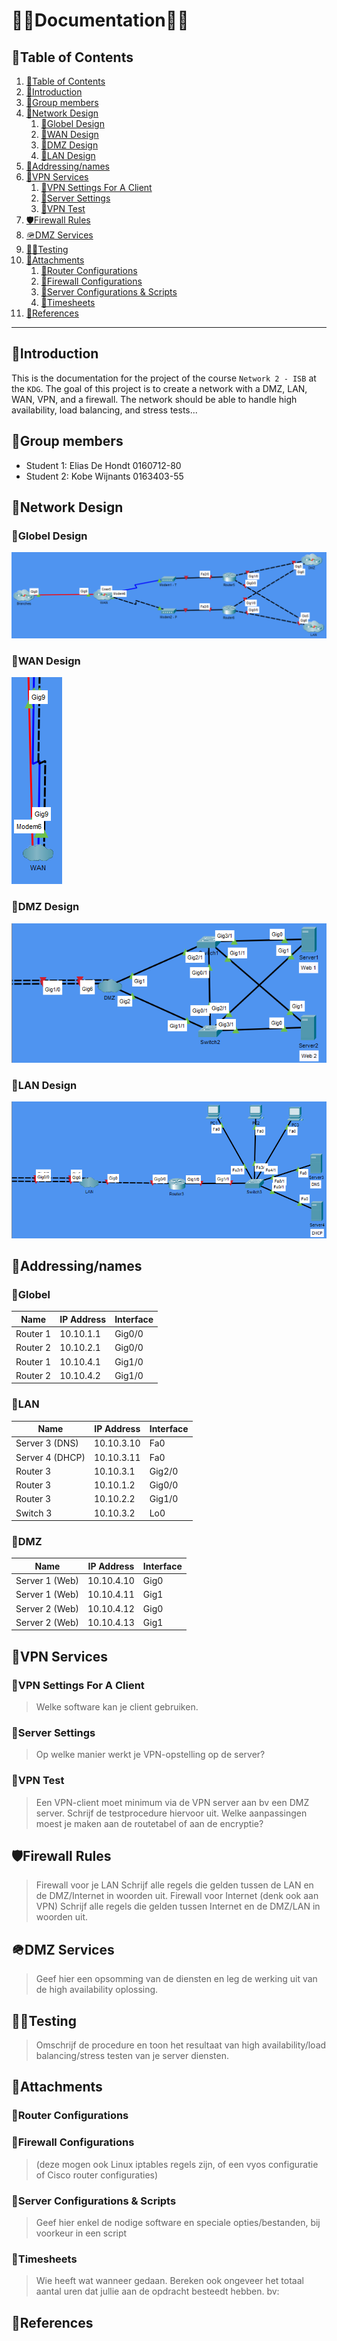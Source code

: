 # 💙🤍Documentation🤍💙

## 📘Table of Contents

1. [📘Table of Contents](#📘table-of-contents)
2. [🖖Introduction](#🖖introduction)
3. [💩Group members](#💩group-members)
4. [🎨Network Design](#🎨network-design)
    1. [🎨Globel Design](#🎨globel-design)
    2. [🎨WAN Design](#🎨wan-design)
    3. [🎨DMZ Design](#🎨dmz-design)
    4. [🎨LAN Design](#🎨lan-design)
5. [🔎Addressing/names](#🔎addressingnames)
6. [🚬VPN Services](#🚬vpn-services)
    1. [🚬VPN Settings For A Client](#🚬vpn-settings-for-a-client)
    2. [🚬Server Settings](#🚬server-settings)
    3. [🚬VPN Test](#🚬vpn-test)
7. [🛡️Firewall Rules](#🛡️firewall-rules)
8. [🪖DMZ Services](#🪖dmz-services)
9. [🧮🧮Testing](#🧮🧮testing)
10. [📁Attachments](#📁attachments)
    1. [📁Router Configurations](#📁router-configurations)
    2. [📁Firewall Configurations](#📁firewall-configurations)
    3. [📁Server Configurations & Scripts](#📁server-configurations--scripts)
    4. [📁Timesheets](#📁timesheets)
11. [🔗References](#🔗references)

---

## 🖖Introduction

This is the documentation for the project of the course `Network 2 - ISB` at the `KDG`. The goal of this project is to create a network with a DMZ, LAN, WAN, VPN, and a firewall. The network should be able to handle high availability, load balancing, and stress tests...

## 💩Group members

- Student 1: Elias De Hondt 0160712-80
- Student 2: Kobe Wijnants 0163403-55

## 🎨Network Design

### 🎨Globel Design
![Globel Design](/images/globel_design.png)

### 🎨WAN Design
![WAN Design](/images/wan_design.png)

### 🎨DMZ Design
![DMZ Design](/images/dmz_design.png)

### 🎨LAN Design
![LAN Design](/images/lan_design.png)

## 🔎Addressing/names

### 🔎Globel

| Name            | IP Address | Interface |
|-----------------|------------|-----------|
| Router 1        | 10.10.1.1  | Gig0/0    |
| Router 2        | 10.10.2.1  | Gig0/0    |
| Router 1        | 10.10.4.1  | Gig1/0    |
| Router 2        | 10.10.4.2  | Gig1/0    |

### 🔎LAN
| Name            | IP Address | Interface |
|-----------------|------------|-----------|
| Server 3 (DNS)  | 10.10.3.10 | Fa0       |
| Server 4 (DHCP) | 10.10.3.11 | Fa0       |
| Router 3        | 10.10.3.1  | Gig2/0    |
| Router 3        | 10.10.1.2  | Gig0/0    |
| Router 3        | 10.10.2.2  | Gig1/0    |
| Switch 3        | 10.10.3.2  | Lo0       |

### 🔎DMZ
| Name            | IP Address | Interface |
|-----------------|------------|-----------|
| Server 1 (Web)  | 10.10.4.10 | Gig0      |
| Server 1 (Web)  | 10.10.4.11 | Gig1      |
| Server 2 (Web)  | 10.10.4.12 | Gig0      |
| Server 2 (Web)  | 10.10.4.13 | Gig1      |

## 🚬VPN Services

### 🚬VPN Settings For A Client
> Welke software kan je client gebruiken.

### 🚬Server Settings
> Op welke manier werkt je VPN-opstelling op de server?

### 🚬VPN Test
> Een VPN-client moet minimum via de VPN server aan bv een DMZ server.
> Schrijf de testprocedure hiervoor uit. Welke aanpassingen moest je maken aan de routetabel of aan de encryptie?

## 🛡️Firewall Rules
> Firewall voor je LAN
> Schrijf alle regels die gelden tussen de LAN en de DMZ/Internet in woorden uit.
> Firewall voor Internet (denk ook aan VPN)
> Schrijf alle regels die gelden tussen Internet en de DMZ/LAN in woorden uit.

## 🪖DMZ Services
> Geef hier een opsomming van de diensten en leg de werking uit van de high availability oplossing.

## 🧮🧮Testing
> Omschrijf de procedure en toon het resultaat van high availability/load balancing/stress testen van je server diensten.

## 📁Attachments

### 📁Router Configurations

### 📁Firewall Configurations
> (deze mogen ook Linux iptables regels zijn, of een vyos configuratie of  Cisco router configuraties)

### 📁Server Configurations & Scripts
> Geef hier enkel de nodige software en speciale opties/bestanden, bij voorkeur in een script 

### 📁Timesheets
> Wie heeft wat wanneer gedaan. Bereken ook ongeveer het totaal aantal uren dat jullie aan de opdracht besteedt hebben. bv:

## 🔗References